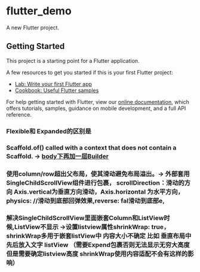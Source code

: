 # flutter_demo

A new Flutter project.

## Getting Started

This project is a starting point for a Flutter application.

A few resources to get you started if this is your first Flutter project:

- [Lab: Write your first Flutter app](https://flutter.dev/docs/get-started/codelab)
- [Cookbook: Useful Flutter samples](https://flutter.dev/docs/cookbook)

For help getting started with Flutter, view our
[online documentation](https://flutter.dev/docs), which offers tutorials,
samples, guidance on mobile development, and a full API reference.


### Flexible和 Expanded的区别是
### Scaffold.of() called with a context that does not contain a Scaffold. -> [body下再加一层Builder](https://api.flutter.dev/flutter/material/Scaffold/of.html)
### 使用column/row超出父布局，使其滑动避免布局溢出。-> 外部套用SingleChildScrollView组件进行包裹， scrollDirection：滑动的方向 Axis.vertical为垂直方向滑动，Axis.horizontal 为水平方向， physics: //滑动到底部回弹效果,reverse: fal滑动到底部e,
### 解决SingleChildScrollView里面嵌套Column和ListView时候,ListView不显示 ->设置listview属性shrinkWrap: true，shrinkWrap多用于嵌套listView中 内容大小不确定 比如 垂直布局中 先后放入文字 listView （需要Expend包裹否则无法显示无穷大高度 但是需要确定listview高度 shrinkWrap使用内容适配不会有这样的影响）